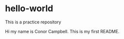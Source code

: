 # hello-world
This is a practice repository

Hi my name is Conor Campbell. This is my first README.
